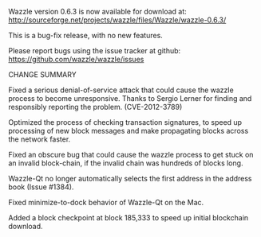 Wazzle version 0.6.3 is now available for download at:
  http://sourceforge.net/projects/wazzle/files/Wazzle/wazzle-0.6.3/

This is a bug-fix release, with no new features.

Please report bugs using the issue tracker at github:
  https://github.com/wazzle/wazzle/issues

CHANGE SUMMARY

Fixed a serious denial-of-service attack that could cause the
wazzle process to become unresponsive. Thanks to Sergio Lerner
for finding and responsibly reporting the problem. (CVE-2012-3789)

Optimized the process of checking transaction signatures, to
speed up processing of new block messages and make propagating
blocks across the network faster.

Fixed an obscure bug that could cause the wazzle process to get
stuck on an invalid block-chain, if the invalid chain was
hundreds of blocks long.

Wazzle-Qt no longer automatically selects the first address
in the address book (Issue #1384).

Fixed minimize-to-dock behavior of Wazzle-Qt on the Mac.

Added a block checkpoint at block 185,333 to speed up initial
blockchain download.
